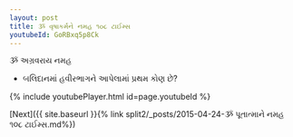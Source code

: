 ```yaml
---
layout: post
title: ૐ વૃષાકર્મને નમહ ૧૦૮ ટાઈમ્સ
youtubeId: GoRBxq5p8Ck
---
```

 
 
 ૐ અગ્રવરાય નમહ  
 
 -  બલિદાનમાં હવીરભાગને આપેલામાં પ્રથમ કોણ છે? 
 
  
 
  
 
 
 
 
 
 


{% include youtubePlayer.html id=page.youtubeId %}
 
[Next]({{ site.baseurl }}{% link  split2/_posts/2015-04-24-ૐ પૂતાત્માને નમહ ૧૦૮ ટાઈમ્સ.md%})
 
